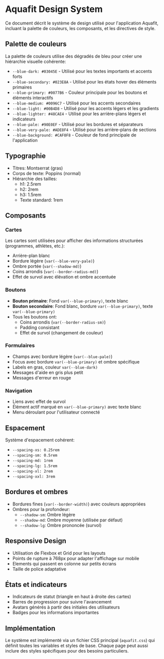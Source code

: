 # Aquafit Design System

Ce document décrit le système de design utilisé pour l'application Aquafit, incluant la palette de couleurs, les composants, et les directives de style.

## Palette de couleurs

La palette de couleurs utilise des dégradés de bleu pour créer une hiérarchie visuelle cohérente:

- `--blue-dark: #03045E` - Utilisé pour les textes importants et accents forts
- `--blue-secondary: #023E8A` - Utilisé pour les états hover des éléments primaires
- `--blue-primary: #0077B6` - Couleur principale pour les boutons et éléments interactifs
- `--blue-medium: #0096C7` - Utilisé pour les accents secondaires
- `--blue-light: #00B4D8` - Utilisé pour les accents légers et les gradients
- `--blue-lighter: #48CAE4` - Utilisé pour les arrière-plans légers et indicateurs
- `--blue-pale: #90E0EF` - Utilisé pour les bordures et séparateurs
- `--blue-very-pale: #ADE8F4` - Utilisé pour les arrière-plans de sections
- `--blue-background: #CAF0F8` - Couleur de fond principale de l'application

## Typographie

- Titres: Montserrat (gras)
- Corps de texte: Poppins (normal)
- Hiérarchie des tailles:
  - h1: 2.5rem
  - h2: 2rem
  - h3: 1.5rem
  - Texte standard: 1rem

## Composants

### Cartes

Les cartes sont utilisées pour afficher des informations structurées (programmes, athlètes, etc.):
- Arrière-plan blanc
- Bordure légère (`var(--blue-very-pale)`)
- Ombre portée (`var(--shadow-md)`)
- Coins arrondis (`var(--border-radius-md)`)
- Effet de survol avec élévation et ombre accentuée

### Boutons

- **Bouton primaire**: Fond `var(--blue-primary)`, texte blanc
- **Bouton secondaire**: Fond blanc, bordure `var(--blue-primary)`, texte `var(--blue-primary)`
- Tous les boutons ont:
  - Coins arrondis (`var(--border-radius-sm)`)
  - Padding consistant
  - Effet de survol (changement de couleur)

### Formulaires

- Champs avec bordure légère (`var(--blue-pale)`)
- Focus avec bordure `var(--blue-primary)` et ombre spécifique
- Labels en gras, couleur `var(--blue-dark)`
- Messages d'aide en gris plus petit
- Messages d'erreur en rouge

### Navigation

- Liens avec effet de survol
- Élément actif marqué en `var(--blue-primary)` avec texte blanc
- Menu déroulant pour l'utilisateur connecté

## Espacement

Système d'espacement cohérent:
- `--spacing-xs: 0.25rem`
- `--spacing-sm: 0.5rem`
- `--spacing-md: 1rem`
- `--spacing-lg: 1.5rem`
- `--spacing-xl: 2rem`
- `--spacing-xxl: 3rem`

## Bordures et ombres

- Bordures fines (`var(--border-width)`) avec couleurs appropriées
- Ombres pour la profondeur:
  - `--shadow-sm`: Ombre légère
  - `--shadow-md`: Ombre moyenne (utilisée par défaut)
  - `--shadow-lg`: Ombre prononcée (survol)

## Responsive Design

- Utilisation de Flexbox et Grid pour les layouts
- Points de rupture à 768px pour adapter l'affichage sur mobile
- Elements qui passent en colonne sur petits écrans
- Taille de police adaptative

## États et indicateurs

- Indicateurs de statut (triangle en haut à droite des cartes)
- Barres de progression pour suivre l'avancement
- Avatars générés à partir des initiales des utilisateurs
- Badges pour les informations importantes

## Implémentation

Le système est implémenté via un fichier CSS principal (`aquafit.css`) qui définit toutes les variables et styles de base. Chaque page peut aussi inclure des styles spécifiques pour des besoins particuliers.